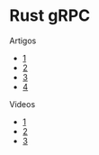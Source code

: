 # Rust gRPC

Artigos

- [1](https://github.com/hyperium/tonic/blob/master/examples/helloworld-tutorial.md)
- [2](https://dev.to/anshulgoyal15/a-beginners-guide-to-grpc-with-rust-3c7o)
- [3](https://users.rust-lang.org/t/working-rust-grpc-examples/102813)
- [4](https://github.com/hyperium/tonic/blob/master/tonic-build/README.md)

Videos

- [1](https://www.youtube.com/watch?v=kerKXChDmsE&t=31s&ab_channel=DreamsofCode)
- [2](https://www.youtube.com/watch?v=_4TPM6clQjM&t=848s&ab_channel=DreamsofCode)
- [3](https://www.youtube.com/watch?v=JkSa-qA2jnY&t=5s&ab_channel=Let%27sGetRusty)